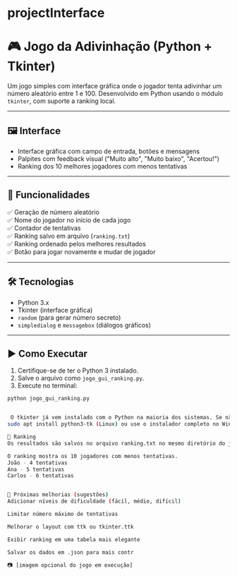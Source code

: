 # projectInterface

# 🎮 Jogo da Adivinhação (Python + Tkinter)

Um jogo simples com interface gráfica onde o jogador tenta adivinhar um número aleatório entre 1 e 100. Desenvolvido em Python usando o módulo `tkinter`, com suporte a ranking local.

---

## 🖼️ Interface

- Interface gráfica com campo de entrada, botões e mensagens
- Palpites com feedback visual ("Muito alto", "Muito baixo", "Acertou!")
- Ranking dos 10 melhores jogadores com menos tentativas

---

## 🧠 Funcionalidades

✅ Geração de número aleatório  
✅ Nome do jogador no início de cada jogo  
✅ Contador de tentativas  
✅ Ranking salvo em arquivo (`ranking.txt`)  
✅ Ranking ordenado pelos melhores resultados  
✅ Botão para jogar novamente e mudar de jogador

---

## 🛠️ Tecnologias

- Python 3.x
- Tkinter (interface gráfica)
- `random` (para gerar número secreto)
- `simpledialog` e `messagebox` (diálogos gráficos)

---

## ▶️ Como Executar

1. Certifique-se de ter o Python 3 instalado.
2. Salve o arquivo como `jogo_gui_ranking.py`.
3. Execute no terminal:

```bash
python jogo_gui_ranking.py


 O tkinter já vem instalado com o Python na maioria dos sistemas. Se não funcionar, instale com:
sudo apt install python3-tk (Linux) ou use o instalador completo no Windows/macOS.

📁 Ranking
Os resultados são salvos no arquivo ranking.txt no mesmo diretório do jogo.

O ranking mostra os 10 jogadores com menos tentativas.
João - 4 tentativas
Ana - 5 tentativas
Carlos - 6 tentativas


🚀 Próximas melhorias (sugestões)
Adicionar níveis de dificuldade (fácil, médio, difícil)

Limitar número máximo de tentativas

Melhorar o layout com ttk ou tkinter.ttk

Exibir ranking em uma tabela mais elegante

Salvar os dados em .json para mais contr

📷 [imagem opcional do jogo em execução]
